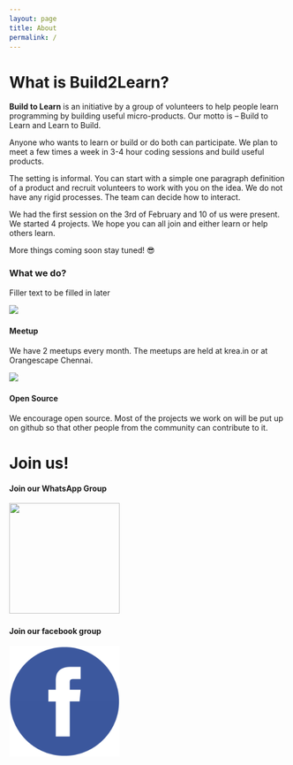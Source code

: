 ```yaml
---
layout: page
title: About
permalink: /
---
```


# What is Build2Learn?


**Build to Learn** is an initiative by a group of volunteers to help people learn programming by building useful micro-products. Our motto is – Build to Learn and Learn to Build.

Anyone who wants to learn or build or do both can participate. We plan to meet a few times a week in 3-4 hour coding sessions and build useful products.

The setting is informal. You can start with a simple one paragraph definition of a product and recruit volunteers to work with you on the idea. We do not have any rigid processes. The team can decide how to interact.

We had the first session on the 3rd of February and 10 of us were present. We started 4 projects. We hope you can all join and either learn or help others learn.

More things coming soon stay tuned! 😎


### What we do?

Filler text to be filled in later

<div class="container-fluid">
    <div class="row">
        <div class="col-sm-3">
            <img src="/static/img/balloon_1.png">
        </div>
        <div class="col-sm-9">
            <h4><strong>Meetup</strong></h4>
            <p>We have 2 meetups every month.
                The meetups are held at krea.in or at Orangescape Chennai.</p>
        </div>
    </div>
    <div class="row">
        <div class="col-sm-3">
            <img src="/static/img/balloon_2.png">
        </div>
        <div class="col-sm-9">
            <h4><strong>Open Source</strong></h4>
            <p>We encourage open source. Most of the projects we work on will be put up on github so that other people from the community can contribute to it.
            </p>
        </div>
    </div>
    </div>

# Join us!

<div class="container-fluid">
    <div class="row">
        <div class="col-sm-6 text-center center-block">
            <h4><strong>Join our WhatsApp Group</strong></h4>
            <a href="https://chat.whatsapp.com/6lSVfYjlnbmFWOde8dsRsi"><img class="center-block" src="/static/img/whatsapp.png" style="width:200px;height:200px;"></a>
        </div>
        <div class="col-sm-6 text-center">
            <h4><strong>Join our facebook group</strong></h4>
            <a href="https://www.facebook.com/groups/1857417830966437/"><img class="center-block" src="/static/img/facebook.png" style="width:200px;height:200px;"></a>
        </div>
    </div>
</div>
